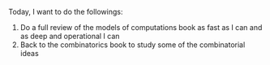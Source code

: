 Today, I want to do the followings:
1. Do a full review of the models of computations book as fast as I can and as deep and operational I can
2. Back to the combinatorics book to study some of the combinatorial ideas